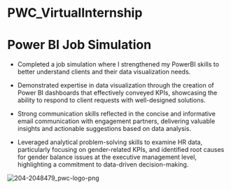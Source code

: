  # PWC_VirtualInternship
# Power	BI	Job	Simulation

- Completed a job simulation where I strengthened my PowerBI skills to better understand 
  clients and their data visualization needs.

- Demonstrated expertise in data visualization through the creation of Power BI dashboards 
  that effectively conveyed KPIs, showcasing the ability to respond to client requests with
  well-designed solutions.
  
- Strong communication skills reflected in the concise and informative email communication 
  with engagement partners, delivering valuable insights and actionable suggestions based 
  on data analysis.

- Leveraged analytical problem-solving skills to examine HR data, particularly focusing on 
  gender-related KPIs, and identified root causes for gender balance issues at the executive 
  management level, highlighting a commitment to data-driven decision-making.

![204-2048479_pwc-logo-png](https://github.com/user-attachments/assets/d5d06520-53b5-4dca-8ea2-d2e4c160b93a)

